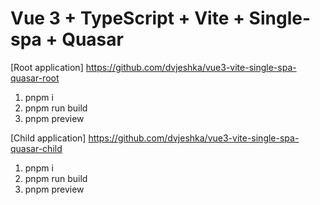 # Vue 3 + TypeScript + Vite + Single-spa + Quasar

[Root application] https://github.com/dvjeshka/vue3-vite-single-spa-quasar-root

1. pnpm i
2. pnpm run build
3. pnpm preview

[Child application] https://github.com/dvjeshka/vue3-vite-single-spa-quasar-child

1. pnpm i
2. pnpm run build
3. pnpm preview
